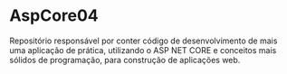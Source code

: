 # AspCore04
Repositório responsável por conter código de desenvolvimento de mais uma aplicação de prática, utilizando o ASP NET CORE e conceitos mais sólidos de programação, para construção de aplicações web. 
